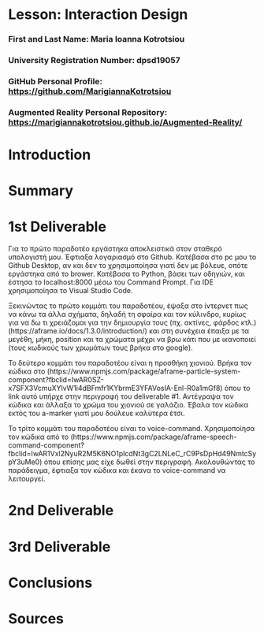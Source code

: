 # Lesson: Interaction Design

### First and Last Name: Maria Ioanna Kotrotsiou
### University Registration Number: dpsd19057
### GitHub Personal Profile: https://github.com/MarigiannaKotrotsiou
### Augmented Reality Personal Repository: https://marigiannakotrotsiou.github.io/Augmented-Reality/

# Introduction

# Summary


# 1st Deliverable
<p>Για το πρώτο παραδοτέο εργάστηκα αποκλειστικά στον σταθερό υπολογιστή μου. Έφτιαξα λογαριασμό στο Github. Κατέβασα στο pc μου το Github Desktop, αν και δεν το χρησιμοποίησα γιατί δεν με βόλευε, οπότε εργάστηκα από το brower. Κατέβασα το Python, βάσει των οδηγιών, και έστησα το localhost:8000 μέσω του Command Prompt. Για IDE χρησιμοποίησα το Visual Studio Code.<p>
<p>Ξεκινώντας το πρώτο κομμάτι του παραδοτέου, έψαξα στο ίντερνετ πως να κάνω τα άλλα σχήματα, δηλαδή τη σφαίρα και τον κύλινδρο, κυρίως για να δω τι χρειάζομαι για την δημιουργία τους (πχ. ακτίνες, φάρδος κτλ.) (https://aframe.io/docs/1.3.0/introduction/) και στη συνέχεια έπαιξα με τα μεγέθη, μήκη, position και τα χρώματα μέχρι να βρω κάτι που με ικανοποιεί (τους κωδικούς των χρωμάτων τους βρήκα στο google).<p>
<p>Το δεύτερο κομμάτι του παραδοτέου είναι η προσθήκη χιονιού. Βρήκα τον κώδικα στο (https://www.npmjs.com/package/aframe-particle-system-component?fbclid=IwAR0SZ-x7SFX3VcmuXYlvW1i4dBFmfr1KYbrmE3YFAVosIA-Enl-R0a1mGf8) όπου το link αυτό υπήρχε στην περιγραφή του deliverable #1. Αντέγραψα τον κώδικα και άλλαξα το χρώμα του χιονιού σε γαλάζιο. Έβαλα τον κώδικα εκτός του a-marker γιατί μου δούλευε καλύτερα έτσι.<p>
<p>Το τρίτο κομμάτι του παραδοτέου είναι το voice-command. Χρησιμοποίησα τον κώδικα από το (https://www.npmjs.com/package/aframe-speech-command-component?fbclid=IwAR1Vxl2NyuR2M5K6NO1plcdNt3gC2LNLeC_rC9PsDpHd49NmtcSypY3uMe0) όπου επίσης μας είχε δωθεί στην περιγραφή. Ακολουθώντας το παράδειγμα, έφτιαξα τον κώδικα και έκανα το voice-command να λειτουργεί.<p>


# 2nd Deliverable


# 3rd Deliverable 


# Conclusions


# Sources
